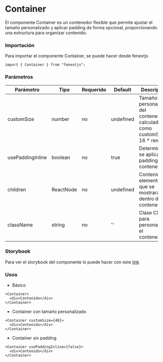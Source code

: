 # Container

El componente Container es un contenedor flexible que permite ajustar el tamaño personalizado y aplicar padding de forma opcional, proporcionando una estructura para organizar contenido.

### Importación

Para importar el componente Container, se puede hacer desde fenextjs

```tsx copy
import { Container } from "fenextjs";
```

### Parámetros

| Parámetro        | Tipo      | Requerido | Default   | Descripcion                                                                 |
| ---------------- | --------- | --------- | --------- | --------------------------------------------------------------------------- |
| customSize       | number    | no        | undefined | Tamaño personalizado del contenedor, calculado como customSize / 16 \* rem. |
| usePaddingInline | boolean   | no        | true      | Determina si se aplica padding en el contenedor.                            |
| children         | ReactNode | no        | undefined | Contenido o elementos que se mostrarán dentro del contenedor.               |
| className        | string    | no        | ''        | Clase CSS para personalizar el contenedor.                                  |

### Storybook

Para ver el storybook del componente lo puede hacer con este [link](https://fenextjs-component-storybook.vercel.app/?path=/story/component-container--index)

### Usos

- Básico

```tsx copy
<Container>
  <div>Contenido</div>
</Container>
```

- Container con tamaño personalizado

```tsx copy
<Container customSize={48}>
  <div>Contenido</div>
</Container>
```

- Container sin padding

```tsx copy
<Container usePaddingInline={false}>
  <div>Contenido</div>
</Container>
```
